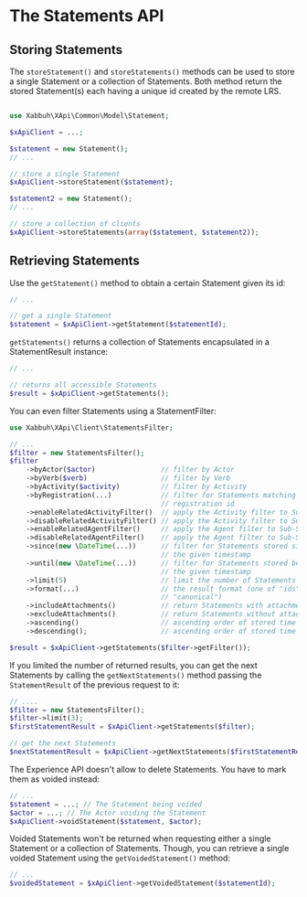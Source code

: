 The Statements API
==================

Storing Statements
------------------

The ``storeStatement()`` and ``storeStatements()`` methods can be used to store
a single Statement or a collection of Statements. Both method return the stored
Statement(s) each having a unique id created by the remote LRS.

```php

use Xabbuh\XApi\Common\Model\Statement;

$xApiClient = ...;

$statement = new Statement();
// ...

// store a single Statement
$xApiClient->storeStatement($statement);

$statement2 = new Statement();
// ...

// store a collection of clients
$xApiClient->storeStatements(array($statement, $statement2));
```

Retrieving Statements
---------------------

Use the ``getStatement()`` method to obtain a certain Statement given its id:

```php
// ...

// get a single Statement
$statement = $xApiClient->getStatement($statementId);
```

``getStatements()`` returns a collection of Statements encapsulated in a
StatementResult instance:

```php
// ...

// returns all accessible Statements
$result = $xApiClient->getStatements();
```

You can even filter Statements using a StatementFilter:

```php
use Xabbuh\XApi\Client\StatementsFilter;

// ...
$filter = new StatementsFilter();
$filter
    ->byActor($actor)                // filter by Actor
    ->byVerb($verb)                  // filter by Verb
    ->byActivity($activity)          // filter by Activity
    ->byRegistration(...)            // filter for Statements matching the given
                                     // registration id
    ->enableRelatedActivityFilter()  // apply the Activity filter to Sub-Statements
    ->disableRelatedActivityFilter() // apply the Activity filter to Sub-Statements
    ->enableRelatedAgentFilter()     // apply the Agent filter to Sub-Statements
    ->disableRelatedAgentFilter()    // apply the Agent filter to Sub-Statements
    ->since(new \DateTime(...))      // filter for Statements stored since
                                     // the given timestamp
    ->until(new \DateTime(...))      // filter for Statements stored before
                                     // the given timestamp
    ->limit(5)                       // limit the number of Statements returned
    ->format(...)                    // the result format (one of "ids", "exact",
                                     // "canonical")
    ->includeAttachments()           // return Statements with attachments included
    ->excludeAttachments()           // return Statements without attachments
    ->ascending()                    // ascending order of stored time
    ->descending();                  // ascending order of stored time

$result = $xApiClient->getStatements($filter->getFilter());
```

If you limited the number of returned results, you can get the next Statements
by calling the ``getNextStatements()`` method passing the ``StatementResult``
of the previous request to it:

```php
// ....
$filter = new StatementsFilter();
$filter->limit(3);
$firstStatementResult = $xApiClient->getStatements($filter);

// get the next Statements
$nextStatementResult = $xApiClient->getNextStatements($firstStatementResult);
```

The Experience API doesn't allow to delete Statements. You have to mark them as
voided instead:

```php
// ...
$statement = ...; // The Statement being voided
$actor = ...; // The Actor voiding the Statement
$xApiClient->voidStatement($statement, $actor);
```

Voided Statements won't be returned when requesting either a single Statement or
a collection of Statements. Though, you can retrieve a single voided Statement
using the ``getVoidedStatement()`` method:

```php
// ...
$voidedStatement = $xApiClient->getVoidedStatement($statementId);
```
